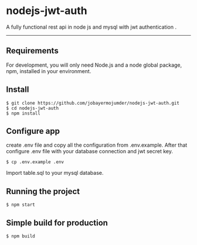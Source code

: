 # nodejs-jwt-auth
A fully functional rest api in node js and mysql with jwt authentication .

---
## Requirements

For development, you will only need Node.js and a node global package, npm, installed in your environment.


## Install

    $ git clone https://github.com/jobayermojumder/nodejs-jwt-auth.git
    $ cd nodejs-jwt-auth
    $ npm install

## Configure app

create .env file and copy all the configuration from .env.example. After that configure .env file with your database connection and jwt secret key.

    $ cp .env.example .env

Import table.sql to your mysql database.

## Running the project

    $ npm start

## Simple build for production

    $ npm build
